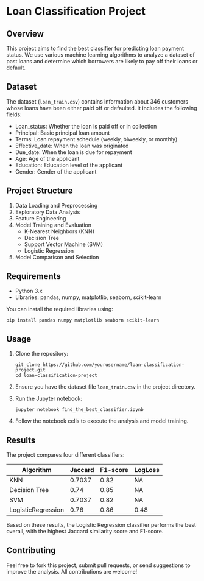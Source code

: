 # Loan Classification Project

## Overview

This project aims to find the best classifier for predicting loan payment status. We use various machine learning algorithms to analyze a dataset of past loans and determine which borrowers are likely to pay off their loans or default.

## Dataset

The dataset (`loan_train.csv`) contains information about 346 customers whose loans have been either paid off or defaulted. It includes the following fields:

- Loan_status: Whether the loan is paid off or in collection
- Principal: Basic principal loan amount
- Terms: Loan repayment schedule (weekly, biweekly, or monthly)
- Effective_date: When the loan was originated
- Due_date: When the loan is due for repayment
- Age: Age of the applicant
- Education: Education level of the applicant
- Gender: Gender of the applicant

## Project Structure

1. Data Loading and Preprocessing
2. Exploratory Data Analysis
3. Feature Engineering
4. Model Training and Evaluation
   - K-Nearest Neighbors (KNN)
   - Decision Tree
   - Support Vector Machine (SVM)
   - Logistic Regression
5. Model Comparison and Selection

## Requirements

- Python 3.x
- Libraries: pandas, numpy, matplotlib, seaborn, scikit-learn

You can install the required libraries using:

```
pip install pandas numpy matplotlib seaborn scikit-learn
```

## Usage

1. Clone the repository:
   ```
   git clone https://github.com/yourusername/loan-classification-project.git
   cd loan-classification-project
   ```

2. Ensure you have the dataset file `loan_train.csv` in the project directory.

3. Run the Jupyter notebook:
   ```
   jupyter notebook find_the_best_classifier.ipynb
   ```

4. Follow the notebook cells to execute the analysis and model training.

## Results

The project compares four different classifiers:

| Algorithm          | Jaccard | F1-score | LogLoss |
|--------------------|---------|----------|---------|
| KNN                | 0.7037  | 0.82     | NA      |
| Decision Tree      | 0.74    | 0.85     | NA      |
| SVM                | 0.7037  | 0.82     | NA      |
| LogisticRegression | 0.76    | 0.86     | 0.48    |

Based on these results, the Logistic Regression classifier performs the best overall, with the highest Jaccard similarity score and F1-score.


## Contributing

Feel free to fork this project, submit pull requests, or send suggestions to improve the analysis. All contributions are welcome!
